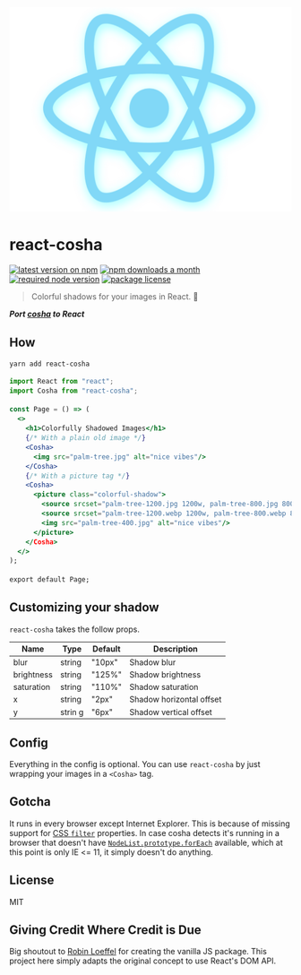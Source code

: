 <p align="center">
  <img src="sample.png" width="600">
</p>

# react-cosha

[![latest version on npm](https://img.shields.io/npm/v/@lbsonley/react-cosha)](https://www.npmjs.com/package/@lbsonley/react-cosha) [![npm downloads a month](https://img.shields.io/npm/dm/@lbsonley/react-cosha)](https://www.npmjs.com/package/@lbsonley/react-cosha) [![required node version](https://img.shields.io/node/v/@lbsonley/react-cosha)](https://github.com/nodejs/Release) [![package license](https://img.shields.io/npm/l/@lbsonley/react-cosha)](license)

> Colorful shadows for your images in React. 🎨

***Port [cosha](https://npm.robinloeffel.ch/cosha) to React***

## How

```sh
yarn add react-cosha
```

```jsx
import React from "react";
import Cosha from "react-cosha";

const Page = () => (
  <>
    <h1>Colorfully Shadowed Images</h1>
    {/* With a plain old image */}
    <Cosha>
      <img src="palm-tree.jpg" alt="nice vibes"/>    
    </Cosha>
    {/* With a picture tag */}
    <Cosha>
      <picture class="colorful-shadow">
        <source srcset="palm-tree-1200.jpg 1200w, palm-tree-800.jpg 800w, palm-tree-400.jpg 400w" type="image/jpeg">
        <source srcset="palm-tree-1200.webp 1200w, palm-tree-800.webp 800w, palm-tree-400.webp 400w" type="image/webp">
        <img src="palm-tree-400.jpg" alt="nice vibes"/>
      </picture>
    </Cosha>
  </>
);

export default Page;

```

## Customizing your shadow

`react-cosha` takes the follow props.

| Name | Type | Default | Description |
| --- | --- | --- | --- |
| blur | string | "10px" | Shadow blur |
| brightness | string | "125%" | Shadow brightness |
| saturation | string | "110%" | Shadow saturation |
| x | string | "2px" | Shadow horizontal offset |
| y | strin g| "6px" | Shadow vertical offset |

## Config

Everything in the config is optional. You can use `react-cosha` by just wrapping your images in a `<Cosha>` tag.

## Gotcha

It runs in every browser except Internet Explorer. This is because of missing support for [CSS `filter`](https://developer.mozilla.org/en-US/docs/Web/CSS/filter#Browser_compatibility) properties. In case cosha detects it's running in a browser that doesn't have [`NodeList.prototype.forEach`](https://developer.mozilla.org/en-US/docs/Web/API/NodeList/forEach#Browser_Compatibility) available, which at this point is only IE &lt;= 11, it simply doesn't do anything.

## License

MIT

## Giving Credit Where Credit is Due

Big shoutout to [Robin Loeffel](http://robinloeffel.ch) for creating the vanilla JS package. This project here simply adapts the original concept to use React's DOM API.
